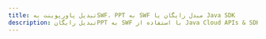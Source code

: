 ---title: تبدیل پاورپوینت بهSWF، PPT به SWF مبدل رایگان یا Java SDKdescription: تبدیل رایگانPPT به SWF با استفاده از Java Cloud APIs & SDK. همچنین اسناد Microsoft PowerPoint را در Cloud ایجاد، ویرایش و رندر کنید.---